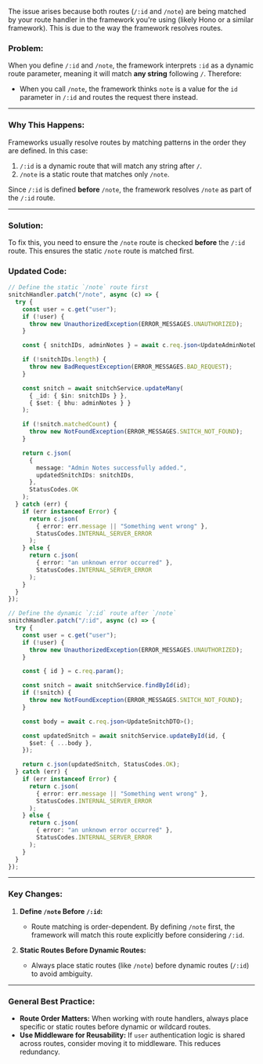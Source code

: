 
The issue arises because both routes (`/:id` and `/note`) are being matched by your route handler in the framework you're using (likely Hono or a similar framework). This is due to the way the framework resolves routes.

### Problem:
When you define `/:id` and `/note`, the framework interprets `:id` as a dynamic route parameter, meaning it will match **any string** following `/`. Therefore:
- When you call `/note`, the framework thinks `note` is a value for the `id` parameter in `/:id` and routes the request there instead.

---

### Why This Happens:
Frameworks usually resolve routes by matching patterns in the order they are defined. In this case:
1. `/:id` is a dynamic route that will match any string after `/`.
2. `/note` is a static route that matches only `/note`.

Since `/:id` is defined **before** `/note`, the framework resolves `/note` as part of the `/:id` route.

---

### Solution:
To fix this, you need to ensure the `/note` route is checked **before** the `/:id` route. This ensures the static `/note` route is matched first.

### Updated Code:
```typescript
// Define the static `/note` route first
snitchHandler.patch("/note", async (c) => {
  try {
    const user = c.get("user");
    if (!user) {
      throw new UnauthorizedException(ERROR_MESSAGES.UNAUTHORIZED);
    }

    const { snitchIDs, adminNotes } = await c.req.json<UpdateAdminNoteDTO>();

    if (!snitchIDs.length) {
      throw new BadRequestException(ERROR_MESSAGES.BAD_REQUEST);
    }

    const snitch = await snitchService.updateMany(
      { _id: { $in: snitchIDs } },
      { $set: { bhu: adminNotes } }
    );

    if (!snitch.matchedCount) {
      throw new NotFoundException(ERROR_MESSAGES.SNITCH_NOT_FOUND);
    }

    return c.json(
      {
        message: "Admin Notes successfully added.",
        updatedSnitchIDs: snitchIDs,
      },
      StatusCodes.OK
    );
  } catch (err) {
    if (err instanceof Error) {
      return c.json(
        { error: err.message || "Something went wrong" },
        StatusCodes.INTERNAL_SERVER_ERROR
      );
    } else {
      return c.json(
        { error: "an unknown error occurred" },
        StatusCodes.INTERNAL_SERVER_ERROR
      );
    }
  }
});

// Define the dynamic `/:id` route after `/note`
snitchHandler.patch("/:id", async (c) => {
  try {
    const user = c.get("user");
    if (!user) {
      throw new UnauthorizedException(ERROR_MESSAGES.UNAUTHORIZED);
    }

    const { id } = c.req.param();

    const snitch = await snitchService.findById(id);
    if (!snitch) {
      throw new NotFoundException(ERROR_MESSAGES.SNITCH_NOT_FOUND);
    }

    const body = await c.req.json<UpdateSnitchDTO>();

    const updatedSnitch = await snitchService.updateById(id, {
      $set: { ...body },
    });

    return c.json(updatedSnitch, StatusCodes.OK);
  } catch (err) {
    if (err instanceof Error) {
      return c.json(
        { error: err.message || "Something went wrong" },
        StatusCodes.INTERNAL_SERVER_ERROR
      );
    } else {
      return c.json(
        { error: "an unknown error occurred" },
        StatusCodes.INTERNAL_SERVER_ERROR
      );
    }
  }
});
```

---

### Key Changes:
1. **Define `/note` Before `/:id`:**
   - Route matching is order-dependent. By defining `/note` first, the framework will match this route explicitly before considering `/:id`.

2. **Static Routes Before Dynamic Routes:**
   - Always place static routes (like `/note`) before dynamic routes (`/:id`) to avoid ambiguity.

---

### General Best Practice:
- **Route Order Matters:** When working with route handlers, always place specific or static routes before dynamic or wildcard routes.
- **Use Middleware for Reusability:** If `user` authentication logic is shared across routes, consider moving it to middleware. This reduces redundancy.